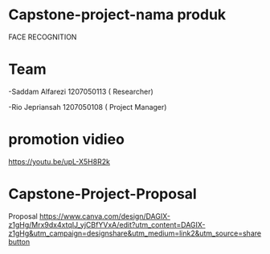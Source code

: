# Capstone-project-nama produk
FACE RECOGNITION
# Team 
-Saddam Alfarezi 1207050113 ( Researcher) 

-Rio Jepriansah  1207050108 ( Project Manager)



# promotion vidieo
https://youtu.be/upL-X5H8R2k


# Capstone-Project-Proposal
Proposal https://www.canva.com/design/DAGIX-z1gHg/Mrx9dx4xtqIJ_yjCBfYVxA/edit?utm_content=DAGIX-z1gHg&utm_campaign=designshare&utm_medium=link2&utm_source=sharebutton
